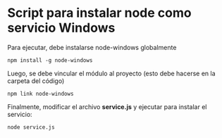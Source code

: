 # Script para instalar node como servicio Windows

Para ejecutar, debe instalarse node-windows globalmente

```
npm install -g node-windows
```

Luego, se debe vincular el módulo al proyecto (esto debe hacerse en la carpeta del código)

```
npm link node-windows
```

Finalmente, modificar el archivo **service.js** y ejecutar para instalar el servicio:

```
node service.js
```
